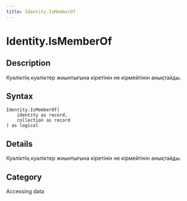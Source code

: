 ```yaml
---
title: Identity.IsMemberOf
---
```


# Identity.IsMemberOf


## Description

Куәліктің куәліктер жиынтығына кіретінін не кірмейтінін анықтайды.


## Syntax

```powerquery
Identity.IsMemberOf(
    identity as record,
    collection as record
) as logical
```


## Details

Куәліктің куәліктер жиынтығына кіретінін не кірмейтінін анықтайды.



## Category
Accessing data
